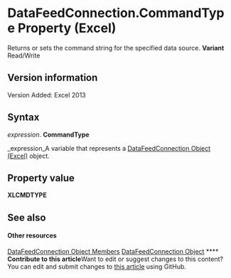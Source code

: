 
# DataFeedConnection.CommandType Property (Excel)

Returns or sets the command string for the specified data source.  **Variant** Read/Write


## Version information

Version Added: Excel 2013 


## Syntax

 _expression_. **CommandType**

 _expression_A variable that represents a  [DataFeedConnection Object (Excel)](2ccb242b-28d5-3baf-78be-aa8f7478f4b6.md) object.


## Property value

 **XLCMDTYPE**


## See also


#### Other resources


 [DataFeedConnection Object Members](33157c0b-c8d1-355f-8e72-3c7738ff67af.md)
 [DataFeedConnection Object](2ccb242b-28d5-3baf-78be-aa8f7478f4b6.md)
****   **Contribute to this article**Want to edit or suggest changes to this content? You can edit and submit changes to  [this article](https://github.com/jhershey00/VBA_Excel_Test/OpenXMLCon/articles/275d01bf-2f5d-b7b8-2e2a-2d35bb822ba0.md) using GitHub.

